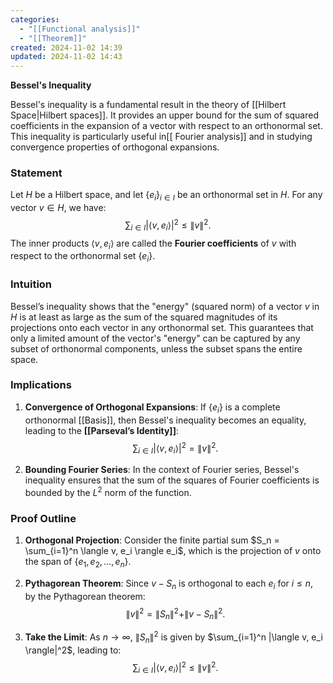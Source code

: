 ```yaml
---
categories:
  - "[[Functional analysis]]"
  - "[[Theorem]]"
created: 2024-11-02 14:39
updated: 2024-11-02 14:43
---
```

**Bessel's Inequality**

Bessel's inequality is a fundamental result in the theory of [[Hilbert Space|Hilbert spaces]]. It provides an upper bound for the sum of squared coefficients in the expansion of a vector with respect to an orthonormal set. This inequality is particularly useful in[[ Fourier analysis]] and in studying convergence properties of orthogonal expansions.

### Statement
Let $H$ be a Hilbert space, and let $\{e_i\}_{i \in I}$ be an orthonormal set in $H$. For any vector $v \in H$, we have:
$$
\sum_{i \in I} |\langle v, e_i \rangle|^2 \leq \|v\|^2.
$$
The inner products $\langle v, e_i \rangle$ are called the **Fourier coefficients** of $v$ with respect to the orthonormal set $\{e_i\}$.

### Intuition
Bessel’s inequality shows that the "energy" (squared norm) of a vector $v$ in $H$ is at least as large as the sum of the squared magnitudes of its projections onto each vector in any orthonormal set. This guarantees that only a limited amount of the vector's "energy" can be captured by any subset of orthonormal components, unless the subset spans the entire space.

### Implications
1. **Convergence of Orthogonal Expansions**: If $\{e_i\}$ is a complete orthonormal [[Basis]], then Bessel's inequality becomes an equality, leading to the **[[Parseval’s Identity]]**:
   $$
   \sum_{i \in I} |\langle v, e_i \rangle|^2 = \|v\|^2.
   $$

2. **Bounding Fourier Series**: In the context of Fourier series, Bessel's inequality ensures that the sum of the squares of Fourier coefficients is bounded by the $L^2$ norm of the function.

### Proof Outline
1. **Orthogonal Projection**: Consider the finite partial sum $S_n = \sum_{i=1}^n \langle v, e_i \rangle e_i$, which is the projection of $v$ onto the span of $\{e_1, e_2, \dots, e_n\}$.
   
2. **Pythagorean Theorem**: Since $v - S_n$ is orthogonal to each $e_i$ for $i \leq n$, by the Pythagorean theorem:
   $$
   \|v\|^2 = \|S_n\|^2 + \|v - S_n\|^2.
   $$
   
3. **Take the Limit**: As $n \to \infty$, $\|S_n\|^2$ is given by $\sum_{i=1}^n |\langle v, e_i \rangle|^2$, leading to:
   $$
   \sum_{i \in I} |\langle v, e_i \rangle|^2 \leq \|v\|^2.
   $$
